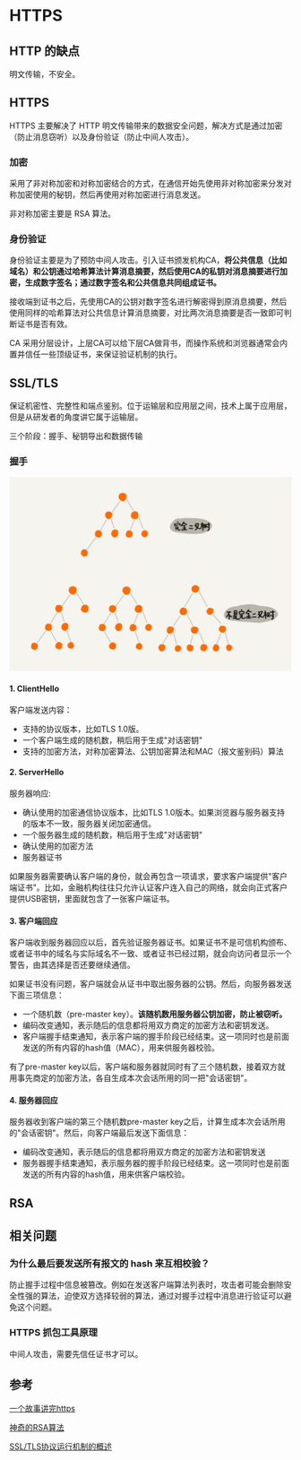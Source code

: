 # HTTPS

## HTTP 的缺点

明文传输，不安全。

## HTTPS

HTTPS 主要解决了 HTTP 明文传输带来的数据安全问题，解决方式是通过加密（防止消息窃听）以及身份验证（防止中间人攻击）。

### 加密

采用了非对称加密和对称加密结合的方式，在通信开始先使用非对称加密来分发对称加密使用的秘钥，然后再使用对称加密进行消息发送。

非对称加密主要是 RSA 算法。

### 身份验证

身份验证主要是为了预防中间人攻击。引入证书颁发机构CA，**将公共信息（比如域名）和公钥通过哈希算法计算消息摘要，然后使用CA的私钥对消息摘要进行加密，生成数字签名；通过数字签名和公共信息共同组成证书。**

接收端到证书之后，先使用CA的公钥对数字签名进行解密得到原消息摘要，然后使用同样的哈希算法对公共信息计算消息摘要，对比两次消息摘要是否一致即可判断证书是否有效。

CA 采用分层设计，上层CA可以给下层CA做背书，而操作系统和浏览器通常会内置并信任一些顶级证书，来保证验证机制的执行。

## SSL/TLS

保证机密性、完整性和端点鉴别。位于运输层和应用层之间，技术上属于应用层，但是从研发者的角度讲它属于运输层。

三个阶段：握手、秘钥导出和数据传输

### 握手

![TLS &#x63E1;&#x624B;&#x8FC7;&#x7A0B;](../../../.gitbook/assets/image%20%2822%29.png)



#### 1. ClientHello

客户端发送内容：

* 支持的协议版本，比如TLS 1.0版。
* 一个客户端生成的随机数，稍后用于生成"对话密钥"
* 支持的加密方法，对称加密算法、公钥加密算法和MAC（报文鉴别码）算法

#### 2. ServerHello

服务器响应:

* 确认使用的加密通信协议版本，比如TLS 1.0版本。如果浏览器与服务器支持的版本不一致，服务器关闭加密通信。
* 一个服务器生成的随机数，稍后用于生成"对话密钥"
* 确认使用的加密方法
* 服务器证书

如果服务器需要确认客户端的身份，就会再包含一项请求，要求客户端提供"客户端证书"。比如，金融机构往往只允许认证客户连入自己的网络，就会向正式客户提供USB密钥，里面就包含了一张客户端证书。

#### 3. 客户端回应

客户端收到服务器回应以后，首先验证服务器证书。如果证书不是可信机构颁布、或者证书中的域名与实际域名不一致、或者证书已经过期，就会向访问者显示一个警告，由其选择是否还要继续通信。

如果证书没有问题，客户端就会从证书中取出服务器的公钥。然后，向服务器发送下面三项信息：

* 一个随机数（pre-master  key）。**该随机数用服务器公钥加密，防止被窃听。**
* 编码改变通知，表示随后的信息都将用双方商定的加密方法和密钥发送。
* 客户端握手结束通知，表示客户端的握手阶段已经结束。这一项同时也是前面发送的所有内容的hash值（MAC），用来供服务器校验。

有了pre-master  key以后，客户端和服务器就同时有了三个随机数，接着双方就用事先商定的加密方法，各自生成本次会话所用的同一把"会话密钥"。

#### 4. 服务器回应

服务器收到客户端的第三个随机数pre-master key之后，计算生成本次会话所用的"会话密钥"。然后，向客户端最后发送下面信息：

* 编码改变通知，表示随后的信息都将用双方商定的加密方法和密钥发送
* 服务器握手结束通知，表示服务器的握手阶段已经结束。这一项同时也是前面发送的所有内容的hash值，用来供客户端校验。

## RSA

## 相关问题

### 为什么最后要发送所有报文的 hash  来互相校验？

防止握手过程中信息被篡改。例如在发送客户端算法列表时，攻击者可能会删除安全性强的算法，迫使双方选择较弱的算法，通过对握手过程中消息进行验证可以避免这个问题。

### HTTPS 抓包工具原理

中间人攻击，需要先信任证书才可以。

## 参考

[一个故事讲完https](https://mp.weixin.qq.com/s/StqqafHePlBkWAPQZg3NrA)

[神奇的RSA算法](https://wenhaiz.xyz/amazing-rsa)

[SSL/TLS协议运行机制的概述](https://www.ruanyifeng.com/blog/2014/02/ssl_tls.html)


